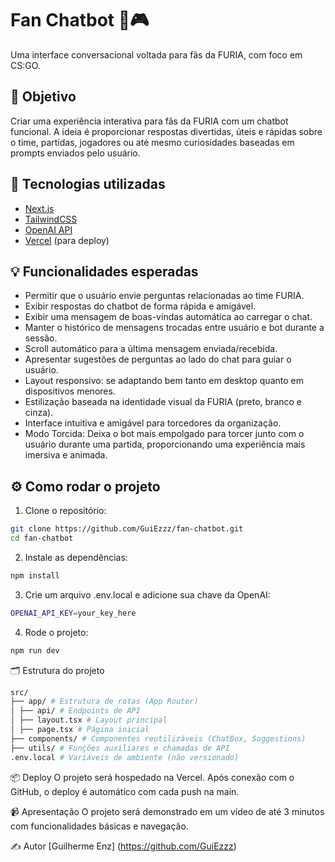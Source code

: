 # Fan Chatbot 🤖🎮

Uma interface conversacional voltada para fãs da FURIA, com foco em CS:GO.

## 🚀 Objetivo

Criar uma experiência interativa para fãs da FURIA com um chatbot funcional. A ideia é proporcionar respostas divertidas, úteis e rápidas sobre o time, partidas, jogadores ou até mesmo curiosidades baseadas em prompts enviados pelo usuário.

## 🧰 Tecnologias utilizadas

- [Next.js](https://nextjs.org/)
- [TailwindCSS](https://tailwindcss.com/)
- [OpenAI API](https://platform.openai.com/)
- [Vercel](https://vercel.com/) (para deploy)

## 💡 Funcionalidades esperadas

- Permitir que o usuário envie perguntas relacionadas ao time FURIA.
- Exibir respostas do chatbot de forma rápida e amigável.
- Exibir uma mensagem de boas-vindas automática ao carregar o chat.
- Manter o histórico de mensagens trocadas entre usuário e bot durante a sessão.
- Scroll automático para a última mensagem enviada/recebida.
- Apresentar sugestões de perguntas ao lado do chat para guiar o usuário.
- Layout responsivo: se adaptando bem tanto em desktop quanto em dispositivos menores.
- Estilização baseada na identidade visual da FURIA (preto, branco e cinza).
- Interface intuitiva e amigável para torcedores da organização.
- Modo Torcida: Deixa o bot mais empolgado para torcer junto com o usuário durante uma partida, proporcionando uma experiência mais imersiva e animada.

## ⚙️ Como rodar o projeto

1. Clone o repositório:

```bash
git clone https://github.com/GuiEzzz/fan-chatbot.git
cd fan-chatbot
```

2. Instale as dependências:
```bash
npm install
```

3. Crie um arquivo .env.local e adicione sua chave da OpenAI:
```bash
OPENAI_API_KEY=your_key_here
```

4. Rode o projeto:
```bash
npm run dev
```

🗂️ Estrutura do projeto
```bash
src/
├── app/ # Estrutura de rotas (App Router)
│ ├── api/ # Endpoints de API
│ ├── layout.tsx # Layout principal
│ ├── page.tsx # Página inicial
├── components/ # Componentes reutilizáveis (ChatBox, Suggestions)
├── utils/ # Funções auxiliares e chamadas de API
.env.local # Variáveis de ambiente (não versionado)
```
📦 Deploy
O projeto será hospedado na Vercel. Após conexão com o GitHub, o deploy é automático com cada push na main.

📹 Apresentação
O projeto será demonstrado em um vídeo de até 3 minutos com funcionalidades básicas e navegação.

✍️ Autor
[Guilherme Enz] (https://github.com/GuiEzzz)

